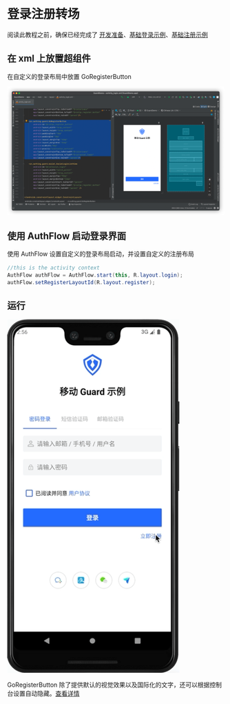 # 登录注册转场

<LastUpdated/>

阅读此教程之前，确保已经完成了 [开发准备](/reference/sdk-for-android/develop.md)、[基础登录示例](./basic-login.md)、[基础注册示例](./basic-register.md)

## 在 xml 上放置超组件

在自定义的登录布局中放置 GoRegisterButton

![](./images/login2register1.png)

## 使用 AuthFlow 启动登录界面

使用 AuthFlow 设置自定义的登录布局启动，并设置自定义的注册布局

```java
//this is the activity context
AuthFlow authFlow = AuthFlow.start(this, R.layout.login);
authFlow.setRegisterLayoutId(R.layout.register);
```

## 运行

<img src="./../gif/login2register.gif" alt="drawing" width="400"/>



GoRegisterButton 除了提供默认的视觉效果以及国际化的文字，还可以根据控制台设置自动隐藏。[查看详情](./../basic/go-register-button.md)
